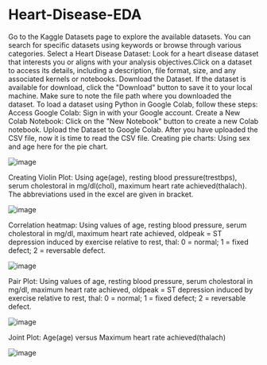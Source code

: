 # Heart-Disease-EDA
Go to the Kaggle Datasets page to explore the available datasets. You can search for specific datasets using keywords or browse through various categories.
Select a Heart Disease Dataset:
Look for a heart disease dataset that interests you or aligns with your analysis objectives.Click on a dataset to access its details, including a description, file format, size, and any associated kernels or notebooks.
Download the Dataset. If the dataset is available for download, click the "Download" button to save it to your local machine. Make sure to note the file path where you downloaded the dataset.
To load a dataset using Python in Google Colab, follow these steps:
Access Google Colab: Sign in with your Google account.
Create a New Colab Notebook: Click on the "New Notebook" button to create a new Colab notebook.
Upload the Dataset to Google Colab.
After you have uploaded the CSV file, now it is time to read the CSV file. 
Creating pie charts: Using sex and age here for the pie chart.

![image](https://github.com/ahanadasg/Heart-Disease-EDA/assets/113302918/977d8ee0-5111-4838-a3a7-4a866964e587)

Creating Violin Plot: Using age(age), resting blood pressure(trestbps), serum cholestoral in mg/dl(chol), maximum heart rate achieved(thalach). The abbreviations used in the excel are given in bracket. 

![image](https://github.com/ahanadasg/Heart-Disease-EDA/assets/113302918/880f2758-d459-4a34-8587-6c1aba06da22)

Correlation heatmap: Using values of age, resting blood pressure, serum cholestoral in mg/dl, maximum heart rate achieved, oldpeak = ST depression induced by exercise relative to rest, thal: 0 = normal; 1 = fixed defect; 2 = reversable defect.

![image](https://github.com/ahanadasg/Heart-Disease-EDA/assets/113302918/ef9af15f-c809-4356-ae3b-d57abb3bda15)

Pair Plot: Using values of age, resting blood pressure, serum cholestoral in mg/dl, maximum heart rate achieved, oldpeak = ST depression induced by exercise relative to rest, thal: 0 = normal; 1 = fixed defect; 2 = reversable defect.

![image](https://github.com/ahanadasg/Heart-Disease-EDA/assets/113302918/853c9a62-9c73-4e6d-8eca-613f14bc2e83)

Joint Plot: Age(age) versus Maximum heart rate achieved(thalach)

![image](https://github.com/ahanadasg/Heart-Disease-EDA/assets/113302918/f11d23dd-20db-471e-941f-0291f2536369)


